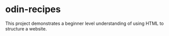 # odin-recipes
This project demonstrates a beginner level understanding of using HTML to structure a website.